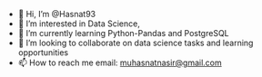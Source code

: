- 👋 Hi, I’m @Hasnat93
- 👀 I’m interested in Data Science, 
- 🌱 I’m currently learning Python-Pandas and PostgreSQL
- 💞️ I’m looking to collaborate on data science tasks and learning opportunities 
- 📫 How to reach me email: muhasnatnasir@gmail.com

<!---
Hasnat93/Hasnat93 is a ✨ special ✨ repository because its `README.md` (this file) appears on your GitHub profile.
You can click the Preview link to take a look at your changes.
--->
